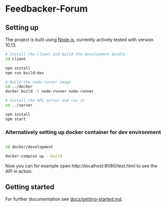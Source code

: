 # Feedbacker-Forum

## Setting up

The project is built using [Node.js][node], currently actively tested with version 10.13.

```bash
# Install the client and build the development bundle
cd client

npm install
npm run build:dev

# Build the node-runner image
cd ../docker
docker build -t node-runner node-runner

# Install the API server and run it
cd ../server

npm install
npm start
```

### Alternatively setting up docker container for dev environment

```bash

cd docker/development

docker-compose up --build
```

Now you can for example open http://localhost:8080/test.html to see the API in action.

## Getting started

For further documentation see [docs/getting-started.md](docs/getting-started.md).

[node]: https://nodejs.org/en/
